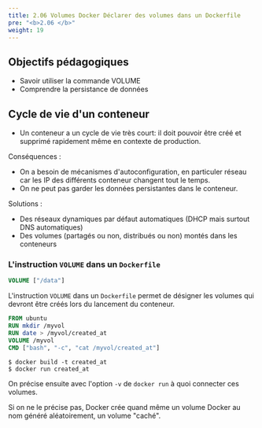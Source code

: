 ```yaml
---
title: 2.06 Volumes Docker Déclarer des volumes dans un Dockerfile
pre: "<b>2.06 </b>"
weight: 19
---
```

## Objectifs pédagogiques
  - Savoir utiliser la commande VOLUME
  - Comprendre la persistance de données


## Cycle de vie d'un conteneur

- Un conteneur a un cycle de vie très court: il doit pouvoir être créé et supprimé rapidement même en contexte de production.

Conséquences :

- On a besoin de mécanismes d'autoconfiguration, en particuler réseau car les IP des différents conteneur changent tout le temps.
- On ne peut pas garder les données persistantes dans le conteneur.

Solutions :

- Des réseaux dynamiques par défaut automatiques (DHCP mais surtout DNS automatiques)
- Des volumes (partagés ou non, distribués ou non) montés dans les conteneurs



### L'instruction `VOLUME` dans un `Dockerfile`

```dockerfile
VOLUME ["/data"]
```
L'instruction `VOLUME` dans un `Dockerfile` permet de désigner les volumes qui devront être créés lors du lancement du conteneur. 

```dockerfile
FROM ubuntu
RUN mkdir /myvol
RUN date > /myvol/created_at
VOLUME /myvol
CMD ["bash", "-c", "cat /myvol/created_at"]
```

```shell
$ docker build -t created_at
$ docker run created_at
```

On précise ensuite avec l'option `-v` de `docker run` à quoi connecter ces volumes. 

Si on ne le précise pas, Docker crée quand même un volume Docker au nom généré aléatoirement, un volume "caché".
